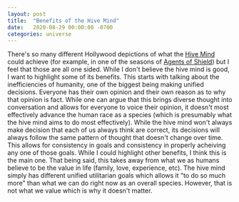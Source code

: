 ```yaml
---
layout: post
title:  "Benefits of the Hive Mind"
date:   2020-08-29 00:00:00 -0700
categories: universe
---
```

There's so many different Hollywood depictions of what the [Hive Mind][hive] could achieve (for example, in one of the seasons of [Agents of Shield][shield]) but I feel that those are all one sided. While I don't believe the hive mind is good, I want to highlight some of its benefits. This starts with talking about the inefficiencies of humanity, one of the biggest being making unified decisions. Everyone has their own opinion and their own reason as to why that opinion is fact. While one can argue that this brings diverse thought into conversation and allows for everyone to voice their opinion, it doesn't most effectively advance the human race as a species (which is presumably what the hive mind aims to do most effectively). While the hive mind won't always make decision that each of us always think are correct, its decisions will always follow the same pattern of thought that doesn't change over time. This allows for consistency in goals and consistency in properly acheiving any one of those goals. While I could highlight other benefits, I think this is the main one. That being said, this takes away from what we as humans believe to be the value in life (family, love, experience, etc). The hive mind simply has different unified utilitarian goals which allows it "to do so much more" than what we can do right now as an overall species. However, that is not what we value which is why it doesn't matter.

[hive]: https://en.wikipedia.org/wiki/Hive_mind
[shield]: https://en.wikipedia.org/wiki/Agents_of_S.H.I.E.L.D.